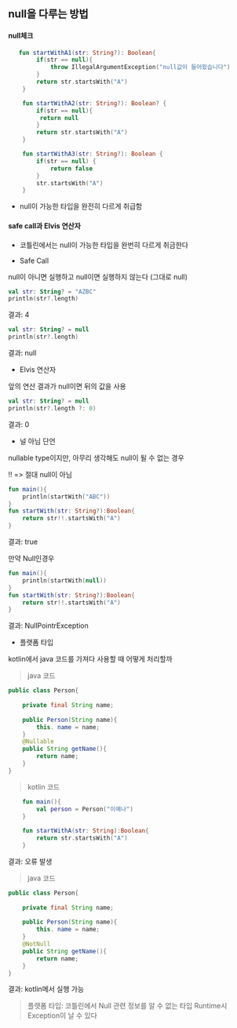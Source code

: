 ## null을 다루는 방법

#### null체크

```kotlin
   fun startWithA1(str: String?): Boolean{
        if(str == null){
            throw IllegalArgumentException("null값이 들어왔습니다")
        }
        return str.startsWith("A")
    }
```

```kotlin
    fun startWithA2(str: String?): Boolean? {
        if(str == null){
         return null
        }
        return str.startsWith("A")
    }
```

```kotlin
    fun startWithA3(str: String?): Boolean {
        if(str == null) {
            return false
        }
        str.startsWith("A")
    }
```

- null이 가능한 타입을 완전히 다르게 취급함

#### safe call과 Elvis 연산자

- 코틀린에서는 null이 가능한 타입을 완번히 다르게 취금한다

- Safe Call

null이 아니면 실행하고 null이면 실행하지 않는다 (그대로 null)

```kotlin
val str: String? = "AZBC"
println(str?.length)
```
결과: 4

```kotlin
val str: String? = null
println(str?.length)
```
결과: null

-  Elvis 연산자

앞의 연산 결과가 null이면 뒤의 값을 사용

```kotlin
val str: String? = null
println(str?.length ?: 0)

```
결과: 0

- 널 아님 단언

nullable type이지만, 아무리 생각해도 null이 될 수 없는 경우

!! => 절대 null이 아님

```kotlin
fun main(){
    println(startWith("ABC"))
}
fun startWith(str: String?):Boolean{
    return str!!.startsWith("A")
}
```
결과: true

만약 Null인경우

```kotlin
fun main(){
    println(startWith(null))
}
fun startWith(str: String?):Boolean{
    return str!!.startsWith("A")
}
```

결과: NullPointrException

- 플랫폼 타입

 kotlin에서 java 코드를 가져다 사용할 때 어떻게 처리할까


> java 코드
```java
public class Person{
    
    private final String name;
    
    public Person(String name){
        this. name = name;
    }
    @Nullable
    public String getName(){
        return name;
    }
}
```

> kotlin 코드
```kotlin
    fun main(){
        val person = Person("이예나")
    }
    
    fun startWithA(str: String):Boolean{
        return str.startsWith("A")
    }

```

결과: 오류 발생

> java 코드
```java
public class Person{
    
    private final String name;
    
    public Person(String name){
        this. name = name;
    }
    @NotNull
    public String getName(){
        return name;
    }
}
```
결과: kotlin메서 실행 가능

> 플랫폼 타입: 코틀린에서 Null 관련 정보를 알 수 없는 타입 Runtime시 Exception이 날 수 있다
